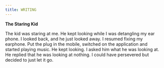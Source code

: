 ```yaml
---
title: WRITING 
---
```



**The Staring Kid**

The kid was staring at me. He kept looking while I was detangling my  ear phone. I looked back, and he just looked away. I resumed fixing my earphone. Put the plug in the mobile, switched on the application and started playing music. He kept looking. I asked him what he was looking at. He replied that he was looking at nothing. I could have persevered but decided to just let it go.